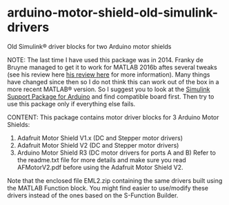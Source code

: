 # arduino-motor-shield-old-simulink-drivers
Old Simulink&reg; driver blocks for two Arduino motor shields

NOTE:
The last time I have used this package was in 2014. Franky de Bruyne managed to get it to work for MATLAB 2016b aftes several tweaks (see his review here [his review here]([https://link-url-here.org](https://www.mathworks.com/matlabcentral/fileexchange/46133-motor-shields?tab=reviews#reviews_1948578)) for more information). Many things have changed since then so I do not think this can work out of the box in a more recent MATLAB&reg; version. So I suggest you to look at the [Simulink Support Package for Arduino](https://www.mathworks.com/matlabcentral/fileexchange/40312-simulink-support-package-for-arduino-hardware) and find compatible board first. Then try to use this package only if everything else fails. 

CONTENT:
This package contains motor driver blocks for 3 Arduino Motor Shields:
1) Adafruit Motor Shield V1.x (DC and Stepper motor drivers)
2) Adafruit Motor Shield V2 (DC and Stepper motor drivers)
3) Arduino Motor Shield R3 (DC motor drivers for ports A and B)
Refer to the readme.txt file for more details and make sure you read AFMotorV2.pdf before using the Adafruit Motor Shield V2.

Note that the enclosed file EML2.zip containing the same drivers built using the MATLAB Function block.
You might find easier to use/modify these drivers instead of the ones based on the S-Function Builder.
